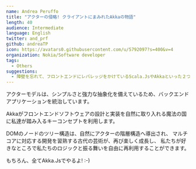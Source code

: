 ```yaml
---
name: Andrea Peruffo
title: "アクターの侵略! クライアントにまみれたAkkaの物語"
length: 40
audience: Intermediate
language: English
twitter: and_prf
github: andreaTP
icon: https://avatars0.githubusercontent.com/u/5792097?s=400&v=4
organization: Nokia/Software developer
tags:
  - Others
suggestions:
  - 障壁を忘れて、フロントエンドにレバレッジをかけているScala.JsやAkkaといった２つの素晴らしいプロジェクトでの新しいドメインのアクターモデルを活用しよう
---
```

アクターモデルは、シンプルさと強力な抽象化を備えているため、バックエンドアプリケーションを統治しています。

Akkaがフロントエンドソフトウェアの設計と実装を自然に取り入れる魔法の国に私達が踏み入るキーコンセプトを利用します。

DOMのノードのツリー構造は、自然にアクターの階層構造へ導出され、
マルチコアに対応する開発を習熟する古代の芸術が、再び楽しく成長し、
私たちが好きなところで私たちのロジックと振る舞いを自由に再利用することができます。

もちろん、全てAkka.Jsでやるよ! :-)

